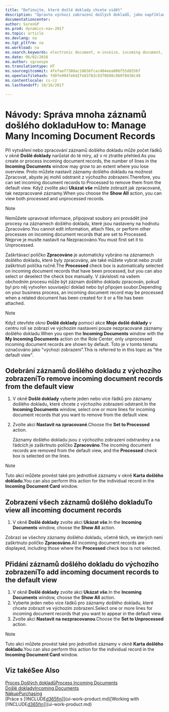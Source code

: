 ```yaml
---
title: "Definujte, které došlé doklady chcete vidět"
description: "Upravte výchozí zobrazení došlých dokladů, jako například e-faktur, abyste zlepšili přehled o zpracovaných a nezpracovaných záznamech."
documentationcenter: 
author: SorenGP
ms.prod: dynamics-nav-2017
ms.topic: article
ms.devlang: na
ms.tgt_pltfrm: na
ms.workload: na
ms.search.keywords: electronic document, e-invoice, incoming document, OCR, ecommerce, document exchange, import invoice
ms.date: 06/02/2016
ms.author: sgroespe
ms.translationtype: HT
ms.sourcegitcommit: 4fefaef7380ac10836fcac404eea006f55d8556f
ms.openlocfilehash: fd0fe9047e6d2fe83783c9370b98c969f8430c49
ms.contentlocale: cs-cz
ms.lasthandoff: 10/16/2017

---
```

# <a name="how-to-manage-many-incoming-document-records"></a><span data-ttu-id="942b3-103">Návody: Správa mnoha záznamů došlého dokladu</span><span class="sxs-lookup"><span data-stu-id="942b3-103">How to: Manage Many Incoming Document Records</span></span>
<span data-ttu-id="942b3-104">Při vytváření nebo zpracování záznamů došlého dokladu může počet řádků v okně **Došlé doklady** narůstat do té míry, až v ní ztratíte přehled.</span><span class="sxs-lookup"><span data-stu-id="942b3-104">As you create or process incoming document records, the number of lines in the **Incoming Documents** window may grow to an extent where you lose overview.</span></span> <span data-ttu-id="942b3-105">Proto můžete nastavit záznamy došlého dokladu na možnost Zpracovat, abyste jej mohli odstranit z výchozího zobrazení.</span><span class="sxs-lookup"><span data-stu-id="942b3-105">Therefore, you can set incoming document records to Processed to remove them from the default view.</span></span> <span data-ttu-id="942b3-106">Když zvolíte akci **Ukázat vše** můžete zobrazit jak zpracované, tak nezpracované záznamy.</span><span class="sxs-lookup"><span data-stu-id="942b3-106">When you choose the **Show All** action, you can view both processed and unprocessed records.</span></span>

> [!NOTE]  
>   <span data-ttu-id="942b3-107">Nemůžete upravovat informace, připojovat soubory ani provádět jiné procesy na záznamech došlého dokladu, které jsou nastaveny na hodnotu Zpracováno.</span><span class="sxs-lookup"><span data-stu-id="942b3-107">You cannot edit information, attach files, or perform other processes on incoming document records that are set to Processed.</span></span> <span data-ttu-id="942b3-108">Nejprve je musíte nastavit na Nezpracováno.</span><span class="sxs-lookup"><span data-stu-id="942b3-108">You must first set it to Unprocessed.</span></span>

<span data-ttu-id="942b3-109">Zaškrtávací políčko **Zpracováno** je automaticky vybráno na záznamech došlého dokladu, které byly zpracovány, ale také můžete vybrat nebo zrušit zaškrtnutí políčka ručně.</span><span class="sxs-lookup"><span data-stu-id="942b3-109">The **Processed** check box is automatically selected on incoming document records that have been processed, but you can also select or deselect the check box manually.</span></span> <span data-ttu-id="942b3-110">V závislosti na vašem obchodním procesu může být záznam došlého dokladu zpracován, pokud byl pro něj vytvořen související doklad nebo byl připojen soubor.</span><span class="sxs-lookup"><span data-stu-id="942b3-110">Depending on your business process, an incoming document record may be processed when a related document has been created for it or a file has been attached.</span></span>

> [!NOTE]  
>   <span data-ttu-id="942b3-111">Když otevřete okno **Došlé doklady** pomocí akce **Moje došlé doklady** v centru rolí se zobrazí ve výchozím nastavení pouze nezpracované záznamy došlého dokladu.</span><span class="sxs-lookup"><span data-stu-id="942b3-111">When you open the **Incoming Documents** window with the **My Incoming Documents** action on the Role Center, only unprocessed incoming document records are shown by default.</span></span> <span data-ttu-id="942b3-112">Toto je v tomto tématu označováno jako "výchozí zobrazení".</span><span class="sxs-lookup"><span data-stu-id="942b3-112">This is referred to in this topic as "the default view".</span></span>

## <a name="to-remove-incoming-document-records-from-the-default-view"></a><span data-ttu-id="942b3-113">Odebrání záznamů došlého dokladu z výchozího zobrazení</span><span class="sxs-lookup"><span data-stu-id="942b3-113">To remove incoming document records from the default view</span></span>
1. <span data-ttu-id="942b3-114">V okně **Došlé doklady** vyberte jeden nebo více řádků pro záznamy došlého dokladu, které chcete z výchozího zobrazení odstranit.</span><span class="sxs-lookup"><span data-stu-id="942b3-114">In the **Incoming Documents** window, select one or more lines for incoming document records that you want to remove from the default view.</span></span>
2. <span data-ttu-id="942b3-115">Zvolte akci **Nastavit na zpracované**.</span><span class="sxs-lookup"><span data-stu-id="942b3-115">Choose the **Set to Processed** action.</span></span>

    <span data-ttu-id="942b3-116">Záznamy došlého dokladu jsou z výchozího zobrazení odstraněny a na řádcích je zaškrtnuto políčko **Zpracováno**.</span><span class="sxs-lookup"><span data-stu-id="942b3-116">The incoming document records are removed from the default view, and the **Processed** check box is selected on the lines.</span></span>

> [!NOTE]  
>   <span data-ttu-id="942b3-117">Tuto akci můžete provést také pro jednotlivé záznamy v okně **Karta došlého dokladu**.</span><span class="sxs-lookup"><span data-stu-id="942b3-117">You can also perform this action for the individual record in the **Incoming Document Card** window.</span></span>

## <a name="to-view-all-incoming-document-records"></a><span data-ttu-id="942b3-118">Zobrazení všech záznamů došlého dokladu</span><span class="sxs-lookup"><span data-stu-id="942b3-118">To view all incoming document records</span></span>
1. <span data-ttu-id="942b3-119">V okně **Došlé doklady** zvolte akci **Ukázat vše**.</span><span class="sxs-lookup"><span data-stu-id="942b3-119">In the **Incoming Documents** window, choose the **Show All** action.</span></span>

<span data-ttu-id="942b3-120">Zobrazí se všechny záznamy došlého dokladu, včetně těch, ve kterých není zaškrtnuto políčko **Zpracováno**.</span><span class="sxs-lookup"><span data-stu-id="942b3-120">All incoming document records are displayed, including those where the **Processed** check box is not selected.</span></span>

## <a name="to-add-incoming-document-records-to-the-default-view"></a><span data-ttu-id="942b3-121">Přidání záznamů došlého dokladu do výchozího zobrazení</span><span class="sxs-lookup"><span data-stu-id="942b3-121">To add incoming document records to the default view</span></span>
1. <span data-ttu-id="942b3-122">V okně **Došlé doklady** zvolte akci **Ukázat vše**.</span><span class="sxs-lookup"><span data-stu-id="942b3-122">In the **Incoming Documents** window, choose the **Show All** action.</span></span>
2. <span data-ttu-id="942b3-123">Vyberte jeden nebo více řádků pro záznamy došlého dokladu, které chcete zobrazit ve výchozím zobrazení.</span><span class="sxs-lookup"><span data-stu-id="942b3-123">Select one or more lines for incoming document records that you want to appear in the default view.</span></span>
3. <span data-ttu-id="942b3-124">Zvolte akci **Nastavit na nezpracovanou**.</span><span class="sxs-lookup"><span data-stu-id="942b3-124">Choose the **Set to Unprocessed** action.</span></span>  

> [!NOTE]  
>   <span data-ttu-id="942b3-125">Tuto akci můžete provést také pro jednotlivé záznamy v okně **Karta došlého dokladu**.</span><span class="sxs-lookup"><span data-stu-id="942b3-125">You can also perform this action for the individual record in the **Incoming Document Card** window.</span></span>

## <a name="see-also"></a><span data-ttu-id="942b3-126">Viz také</span><span class="sxs-lookup"><span data-stu-id="942b3-126">See Also</span></span>
[<span data-ttu-id="942b3-127">Proces Došlých dokladů</span><span class="sxs-lookup"><span data-stu-id="942b3-127">Process Incoming Documents</span></span>](across-process-income-documents.md)  
[<span data-ttu-id="942b3-128">Došlé doklady</span><span class="sxs-lookup"><span data-stu-id="942b3-128">Incoming Documents</span></span>](across-income-documents.md)  
[<span data-ttu-id="942b3-129">Nákup</span><span class="sxs-lookup"><span data-stu-id="942b3-129">Purchasing</span></span>](purchasing-manage-purchasing.md)  
<span data-ttu-id="942b3-130">[Práce s [!INCLUDE[d365fin](includes/d365fin_md.md)]](ui-work-product.md)</span><span class="sxs-lookup"><span data-stu-id="942b3-130">[Working with [!INCLUDE[d365fin](includes/d365fin_md.md)]](ui-work-product.md)</span></span>

